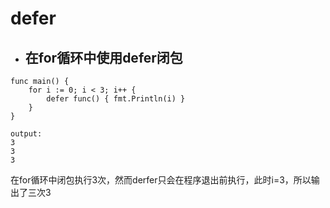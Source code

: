 # defer

- ## 在for循环中使用defer闭包
```golang
func main() {
	for i := 0; i < 3; i++ {
		defer func() { fmt.Println(i) }
	}
}
```
```shell
output:
3
3
3
```
在for循环中闭包执行3次，然而derfer只会在程序退出前执行，此时i=3，所以输出了三次3